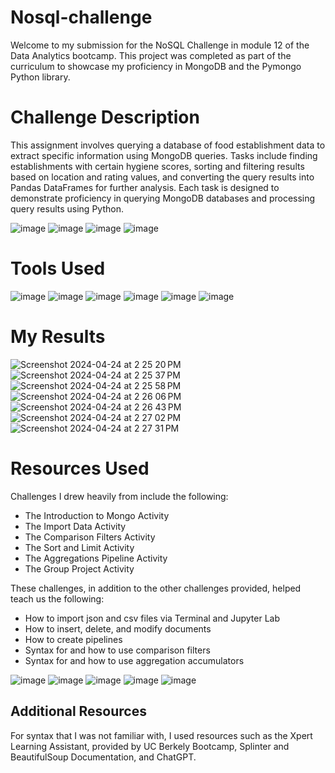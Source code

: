 # Nosql-challenge



Welcome to my submission for the NoSQL Challenge in module 12 of the Data Analytics bootcamp. This project was completed as part of the curriculum to showcase my proficiency in MongoDB and the Pymongo Python library.


# Challenge Description
This assignment involves querying a database of food establishment data to extract specific information using MongoDB queries. Tasks include finding establishments with certain hygiene scores, sorting and filtering results based on location and rating values, and converting the query results into Pandas DataFrames for further analysis. Each task is designed to demonstrate proficiency in querying MongoDB databases and processing query results using Python.

![image](https://github.com/erinengle2024/nosql-challenge/assets/158017994/d0c7fbd8-e691-436e-8693-9f38d7bf08e6)
![image](https://github.com/erinengle2024/nosql-challenge/assets/158017994/3fb61f5e-da39-48dc-a65f-d2bd297fdd62)
![image](https://github.com/erinengle2024/nosql-challenge/assets/158017994/44242c58-964a-4002-91c0-fc31782958ed)
![image](https://github.com/erinengle2024/nosql-challenge/assets/158017994/f4ef0ada-18de-434a-bb0a-d1695ba59c6b)











# Tools Used

![image](https://github.com/erinengle2024/python-challenge/assets/158017994/af2a5777-dbe6-4ba7-9bc5-70c93b2354da)
![image](https://github.com/erinengle2024/web-scraping-challenge/assets/158017994/afb2a124-27eb-4ddb-ad3a-2694b645c7f1)
![image](https://github.com/erinengle2024/web-scraping-challenge/assets/158017994/51f91ce4-e15e-4707-969b-81a9bbf1f83c)
![image](https://github.com/erinengle2024/web-scraping-challenge/assets/158017994/198f1ba5-fe99-4466-af25-9b7497bec1fc)
![image](https://github.com/erinengle2024/nosql-challenge/assets/158017994/34cf8157-761d-4219-9c63-b748f931ce6d)
![image](https://github.com/erinengle2024/python-challenge/assets/158017994/049eecce-046b-476a-bbab-c1f031a24fff)






  
  # My Results
![Screenshot 2024-04-24 at 2 25 20 PM](https://github.com/erinengle2024/nosql-challenge/assets/158017994/b29c6d73-6455-4749-9b31-6010528562bb)
![Screenshot 2024-04-24 at 2 25 37 PM](https://github.com/erinengle2024/nosql-challenge/assets/158017994/697d6b11-d6a5-4fc6-a228-22a4d9fe1b16)
![Screenshot 2024-04-24 at 2 25 58 PM](https://github.com/erinengle2024/nosql-challenge/assets/158017994/fb908623-14b9-4a5d-93fe-8c619342a127)
![Screenshot 2024-04-24 at 2 26 06 PM](https://github.com/erinengle2024/nosql-challenge/assets/158017994/466753e3-ebd8-4ecd-85aa-e6cb59a301c8)
![Screenshot 2024-04-24 at 2 26 43 PM](https://github.com/erinengle2024/nosql-challenge/assets/158017994/8310075e-3fbd-420a-b7e9-87a5bd7c9d1f)
![Screenshot 2024-04-24 at 2 27 02 PM](https://github.com/erinengle2024/nosql-challenge/assets/158017994/44b0774f-2b29-4f4f-863a-ca7599f85a82)
![Screenshot 2024-04-24 at 2 27 31 PM](https://github.com/erinengle2024/nosql-challenge/assets/158017994/a6e3c7d6-2944-49e4-9d20-cd4bbe03ce42)



# Resources Used

Challenges I drew heavily from include the following:
 - The Introduction to Mongo Activity
 - The Import Data Activity
 - The Comparison Filters Activity
 - The Sort and Limit Activity
 - The Aggregations Pipeline Activity
 - The Group Project Activity



These challenges, in addition to the other challenges provided, helped teach us the following:
- How to import json and csv files via Terminal and Jupyter Lab
- How to insert, delete, and modify documents
- How to create pipelines
- Syntax for and how to use comparison filters
- Syntax for and how to use aggregation accumulators


![image](https://github.com/erinengle2024/nosql-challenge/assets/158017994/c14769d4-1bfc-44d4-876c-44ba0c4e59bd)
![image](https://github.com/erinengle2024/nosql-challenge/assets/158017994/d6d669d6-6ef2-4884-aa74-55e6ffbdf1c9)
![image](https://github.com/erinengle2024/nosql-challenge/assets/158017994/20e9787d-e687-447f-9565-6b18a4ea8be7)
![image](https://github.com/erinengle2024/nosql-challenge/assets/158017994/dda03bca-4222-4a4b-976b-d2ea2cfc9a4c)
![image](https://github.com/erinengle2024/nosql-challenge/assets/158017994/426b1df6-1d84-4cab-85d6-9d82e6f9025f)









 ## Additional Resources
For syntax that I was not familiar with, I used resources such as the Xpert Learning Assistant, provided by UC Berkely Bootcamp, Splinter and BeautifulSoup Documentation, and ChatGPT.  
